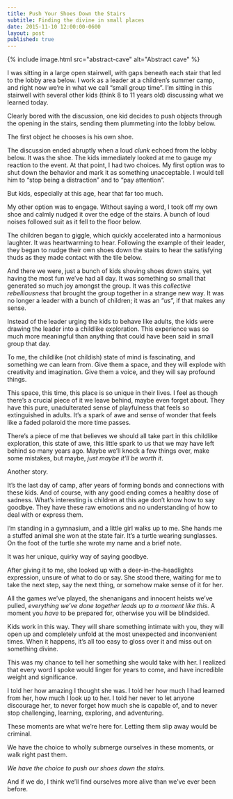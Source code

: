 ```yaml
---
title: Push Your Shoes Down the Stairs
subtitle: Finding the divine in small places
date: 2015-11-10 12:00:00-0600
layout: post
published: true
---
```


{% include image.html src="abstract-cave" alt="Abstract cave" %}

I was sitting in a large open stairwell, with gaps beneath each stair that led to the lobby area below. I work as a leader at a children’s summer camp, and right now we’re in what we call “small group time”. I’m sitting in this stairwell with several other kids (think 8 to 11 years old) discussing what we learned today.

Clearly bored with the discussion, one kid decides to push objects through the opening in the stairs, sending them plummeting into the lobby below.

The first object he chooses is his own shoe.

<!--more-->

The discussion ended abruptly when a loud *clunk* echoed from the lobby below. It was the shoe. The kids immediately looked at me to gauge my reaction to the event. At that point, I had two choices. My first option was to shut down the behavior and mark it as something unacceptable. I would tell him to “stop being a distraction” and to “pay attention”.

But kids, especially at this age, hear that far too much.

My other option was to engage. Without saying a word, I took off my own shoe and calmly nudged it over the edge of the stairs. A bunch of loud noises followed suit as it fell to the floor below.

The children began to giggle, which quickly accelerated into a harmonious laughter. It was heartwarming to hear. Following the example of their leader, they began to nudge their own shoes down the stairs to hear the satisfying thuds as they made contact with the tile below.

And there we were, just a bunch of kids shoving shoes down stairs, yet having the most fun we’ve had all day. It was something so small that generated so much joy amongst the group. It was this *collective rebelliousness* that brought the group together in a strange new way. It was no longer a leader with a bunch of children; it was an “*us*”, if that makes any sense.

Instead of the leader urging the kids to behave like adults, the kids were drawing the leader into a childlike exploration. This experience was so much more meaningful than anything that could have been said in small group that day.

To me, the childlike (not childish) state of mind is fascinating, and something we can learn from. Give them a space, and they will explode with creativity and imagination. Give them a voice, and they will say profound things.

This space, this time, this place is so unique in their lives. I feel as though there’s a crucial piece of it we leave behind, maybe even forget about. They have this pure, unadulterated sense of playfulness that feels so extinguished in adults. It’s a spark of awe and sense of wonder that feels like a faded polaroid the more time passes.

There’s a piece of me that believes we should all take part in this childlike exploration, this state of awe, this little spark to us that we may have left behind so many years ago. Maybe we’ll knock a few things over, make some mistakes, but maybe, *just maybe it’ll be worth it*.

Another story.

It’s the last day of camp, after years of forming bonds and connections with these kids. And of course, with any good ending comes a healthy dose of sadness. What’s interesting is children at this age don’t know how to say goodbye. They have these raw emotions and no understanding of how to deal with or express them.

I’m standing in a gymnasium, and a little girl walks up to me. She hands me a stuffed animal she won at the state fair. It’s a turtle wearing sunglasses. On the foot of the turtle she wrote my name and a brief note.

It was her unique, quirky way of saying goodbye.

After giving it to me, she looked up with a deer-in-the-headlights expression, unsure of what to do or say. She stood there, waiting for me to take the next step, say the next thing, or somehow make sense of it for her.

All the games we’ve played, the shenanigans and innocent heists we’ve pulled, *everything we’ve done together leads up to a moment like this*. A moment you *have* to be prepared for, otherwise you will be blindsided.

Kids work in this way. They will share something intimate with you, they will open up and completely unfold at the most unexpected and inconvenient times. When it happens, it’s all too easy to gloss over it and miss out on something divine.

This was my chance to tell her something she would take with her. I realized that every word I spoke would linger for years to come, and have incredible weight and significance.

I told her how amazing I thought she was. I told her how much I had learned from her, how much I look up to her. I told her never to let anyone discourage her, to never forget how much she is capable of, and to never stop challenging, learning, exploring, and adventuring.

These moments are what we’re here for. Letting them slip away would be criminal.

We have the choice to wholly submerge ourselves in these moments, or walk right past them.

*We have the choice to push our shoes down the stairs.*

And if we do, I think we’ll find ourselves more alive than we’ve ever been before.
